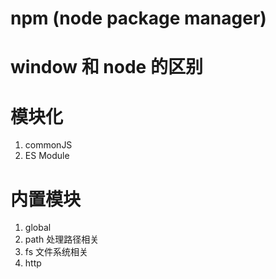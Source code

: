 # npm (node package manager)

# window 和 node 的区别

# 模块化
1. commonJS
2. ES Module


# 内置模块
1. global
2. path 处理路径相关
3. fs 文件系统相关
4. http